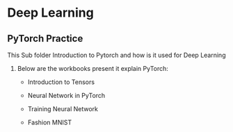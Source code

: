 # Deep Learning

## PyTorch Practice

This Sub folder Introduction to Pytorch and how is it used for Deep Learning

1. Below are the workbooks present it explain PyTorch:

    - Introduction to Tensors

    - Neural Network in PyTorch
    
    - Training Neural Network
    
    - Fashion MNIST
